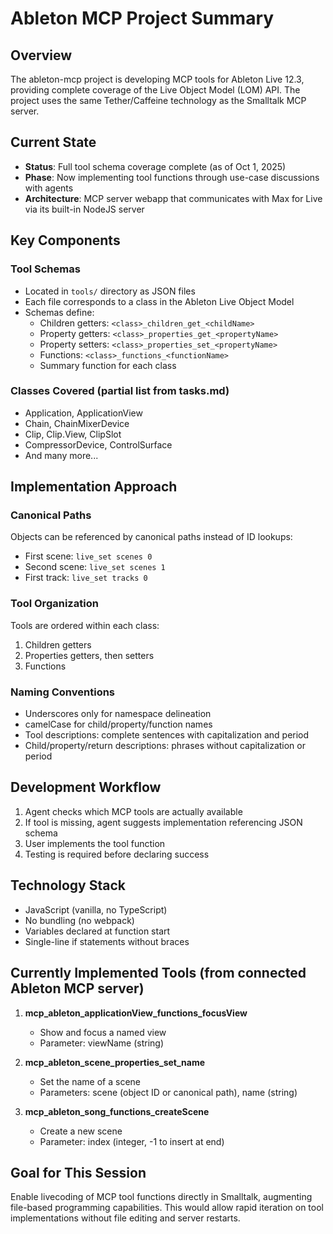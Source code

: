# Ableton MCP Project Summary

## Overview
The ableton-mcp project is developing MCP tools for Ableton Live 12.3,
providing complete coverage of the Live Object Model (LOM) API. The
project uses the same Tether/Caffeine technology as the Smalltalk MCP
server.

## Current State
- **Status**: Full tool schema coverage complete (as of Oct 1, 2025)
- **Phase**: Now implementing tool functions through use-case discussions with agents
- **Architecture**: MCP server webapp that communicates with Max for Live via its built-in NodeJS server

## Key Components

### Tool Schemas
- Located in `tools/` directory as JSON files
- Each file corresponds to a class in the Ableton Live Object Model
- Schemas define:
  - Children getters: `<class>_children_get_<childName>`
  - Property getters: `<class>_properties_get_<propertyName>`
  - Property setters: `<class>_properties_set_<propertyName>`
  - Functions: `<class>_functions_<functionName>`
  - Summary function for each class

### Classes Covered (partial list from tasks.md)
- Application, ApplicationView
- Chain, ChainMixerDevice
- Clip, Clip.View, ClipSlot
- CompressorDevice, ControlSurface
- And many more...

## Implementation Approach

### Canonical Paths
Objects can be referenced by canonical paths instead of ID lookups:
- First scene: `live_set scenes 0`
- Second scene: `live_set scenes 1`
- First track: `live_set tracks 0`

### Tool Organization
Tools are ordered within each class:
1. Children getters
2. Properties getters, then setters
3. Functions

### Naming Conventions
- Underscores only for namespace delineation
- camelCase for child/property/function names
- Tool descriptions: complete sentences with capitalization and period
- Child/property/return descriptions: phrases without capitalization or period

## Development Workflow
1. Agent checks which MCP tools are actually available
2. If tool is missing, agent suggests implementation referencing JSON schema
3. User implements the tool function
4. Testing is required before declaring success

## Technology Stack
- JavaScript (vanilla, no TypeScript)
- No bundling (no webpack)
- Variables declared at function start
- Single-line if statements without braces

## Currently Implemented Tools (from connected Ableton MCP server)

1. **mcp_ableton_applicationView_functions_focusView**
   - Show and focus a named view
   - Parameter: viewName (string)

2. **mcp_ableton_scene_properties_set_name**
   - Set the name of a scene
   - Parameters: scene (object ID or canonical path), name (string)

3. **mcp_ableton_song_functions_createScene**
   - Create a new scene
   - Parameter: index (integer, -1 to insert at end)

## Goal for This Session
Enable livecoding of MCP tool functions directly in Smalltalk,
augmenting file-based programming capabilities. This would allow rapid
iteration on tool implementations without file editing and server
restarts.
